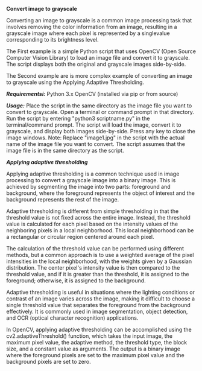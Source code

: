 __Convert image to grayscale__

 Converting an image to grayscale is a common image processing task that involves removing the color information from an image, resulting in a grayscale image where each pixel is represented by a singlevalue corresponding to its brightness level. 

The First example is a simple Python script that uses OpenCV (Open Source Computer Vision Library) to load an image file and convert it to grayscale. The script displays both the original and grayscale images side-by-side.

The Second example are is more complex example of converting an image to grayscale using the Applying Adaptive Thresholding.


 
___Requirementsi:___
Python 3.x
OpenCV (installed via pip or from source)

___Usage:___
Place the script in the same directory as the image file you want to convert to grayscale.
Open a terminal or command prompt in that directory.
Run the script by entering "python3 scriptname.py" in the terminal/command prompt.
The script will load the image, convert it to grayscale, and display both images side-by-side.
Press any key to close the image windows.
Note: Replace "image1.jpg" in the script with the actual name of the image file you want to convert. The script assumes that the image file is in the same directory as the script.



___Applying adaptive thresholding___

Applying adaptive thresholding is a common technique used in image processing to convert a grayscale image into a binary image. This is achieved by segmenting the image into two parts: foreground and background, where the foreground represents the object of interest and the background represents the rest of the image.

Adaptive thresholding is different from simple thresholding in that the threshold value is not fixed across the entire image. Instead, the threshold value is calculated for each pixel based on the intensity values of the neighboring pixels in a local neighborhood. This local neighborhood can be a rectangular or circular region centered around each pixel.

The calculation of the threshold value can be performed using different methods, but a common approach is to use a weighted average of the pixel intensities in the local neighborhood, with the weights given by a Gaussian distribution. The center pixel's intensity value is then compared to the threshold value, and if it is greater than the threshold, it is assigned to the foreground; otherwise, it is assigned to the background.

Adaptive thresholding is useful in situations where the lighting conditions or contrast of an image varies across the image, making it difficult to choose a single threshold value that separates the foreground from the background effectively. It is commonly used in image segmentation, object detection, and OCR (optical character recognition) applications.

In OpenCV, applying adaptive thresholding can be accomplished using the cv2.adaptiveThreshold() function, which takes the input image, the maximum pixel value, the adaptive method, the threshold type, the block size, and a constant value as arguments. The output is a binary image where the foreground pixels are set to the maximum pixel value and the background pixels are set to zero.




